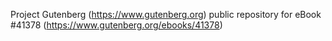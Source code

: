 Project Gutenberg (https://www.gutenberg.org) public repository for eBook #41378 (https://www.gutenberg.org/ebooks/41378)
